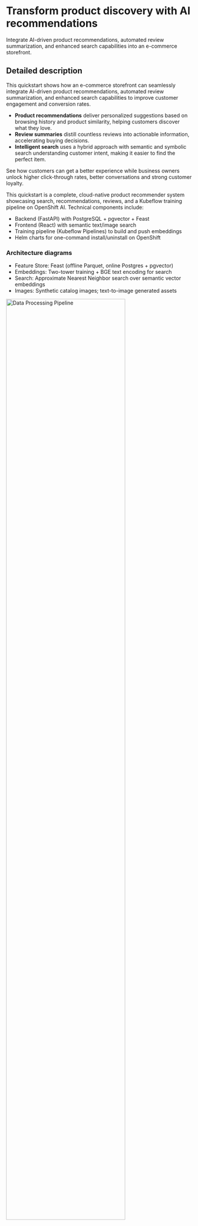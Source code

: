 # Transform product discovery with AI recommendations

Integrate AI-driven product recommendations, automated review summarization, and enhanced search capabilities into an e-commerce storefront.

## Detailed description

This quickstart shows how an e-commerce storefront can seamlessly integrate AI-driven product recommendations, automated review summarization, and enhanced search capabilities to improve customer engagement and conversion rates.

* **Product recommendations** deliver personalized suggestions based on browsing history and product similarity, helping customers discover what they love.
* **Review summaries** distill countless reviews into actionable information, accelerating buying decisions.
* **Intelligent search** uses a hybrid approach with semantic and symbolic search understanding customer intent, making it easier to find the perfect item.

See how customers can get a better experience while business owners unlock higher click-through rates, better conversations and strong customer loyalty.

This quickstart is a complete, cloud-native product recommender system showcasing search, recommendations, reviews, and a Kubeflow training pipeline on OpenShift AI. Technical components include:
- Backend (FastAPI) with PostgreSQL + pgvector + Feast
- Frontend (React) with semantic text/image search
- Training pipeline (Kubeflow Pipelines) to build and push embeddings
- Helm charts for one-command install/uninstall on OpenShift


### Architecture diagrams
- Feature Store: Feast (offline Parquet, online Postgres + pgvector)
- Embeddings: Two-tower training + BGE text encoding for search
- Search: Approximate Nearest Neighbor search over semantic vector embeddings
- Images: Synthetic catalog images; text-to-image generated assets


<img src="docs/images/data_processing_pipeline.drawio.png" alt="Data Processing Pipeline" width="80%">

<img src="docs/images/training_and_batch_scoring.drawio.png" alt="Training & Batch Scoring" width="80%">

<img src="docs/images/Inference.drawio.png" alt="Inference" width="80%">

<img src="docs/images/search_by.drawio.png" alt="Search by Text/Image" width="80%">

---

## Requirements

### Prerequisites
- Access to an OpenShift cluster (with OpenShift AI installed)
- CLI tools: `oc` and `helm`
- Container registry access to push images (e.g., quay.io)

Recommended OpenShift AI components enabled: DataSciencePipelines, Feast Operator, Model Registry, KServe/ModelMesh (Managed in your `DataScienceCluster`).

### Minimum hardware requirements

- **CPU**: 6-8 cores
- **Memory**: 16-20Gi
- **Storage**: 150-200Gi

### Minimum software requirements

- **OpenShift 4.17.0+** cluster with OpenShift AI
- **oc CLI 4.17.0+** and **Helm 3.x**
- **Access to quay.io** to be able to pull down container images

### Required user permissions

- **Namespace admin** permissions in the target OpenShift project
- **Container registry access** to pull images from quay.io and registry.redhat.io
- **OpenShift AI access** to create DataSciencePipelines and Feast components
- **Storage provisioning** rights to create persistent volumes (PVCs)

---

## Deploy

1) Clone and enter the repo
```bash
git clone https://github.com/<your-username>/product-recommender-system.git
cd product-recommender-system/helm
```

2) Install
```bash
make install NAMESPACE=<namespace> minio.userId=<minio user Id> minio.password=<minio password> OLLAMA_MODEL=<ollama model name> MODEL_ENDPOINT=<http://model-url.com/v1>
```
This deploys: Postgres+pgvector, Feast registry/secret, backend, frontend, and the training pipeline server.

3) Access routes (after pods Ready)
```bash
# Frontend URL
FRONTEND=$(oc -n <ns> get route product-recommender-system-frontend -o jsonpath='{.spec.host}')
echo "https://$FRONTEND"

# Pipeline UI (DSP) URL
DSP=$(oc -n <ns> get route ds-pipeline-dspa -o jsonpath='{.spec.host}')
echo "https://$DSP"
```

### Delete
```bash
make uninstall NAMESPACE=<ns>
```

---

## Additional details

### Configuration you’ll change most often
- Images
  - Backend+Frontend: `frontendBackendImage` in `helm/product-recommender-system/values.yaml`
  - Training: `pipelineJobImage` (training container image)
  - Core library (as a base in backend image): `applicationImage` (if used)
- LLM for review generation (optional)
  - Set `llm.secret.data.LLM_API_KEY` (or bring your own secret)
  - Backend env: `USE_LLM_FOR_REVIEWS`, `LLM_API_BASE`, `LLM_MODEL`, `LLM_TIMEOUT`
- Database/Feast integration
  - DB connection comes from the `pgvector` secret (created by the chart)
  - Feast TLS secret name: `feast-feast-recommendation-registry-tls` (mounted in backend & training)


### How search works
- Semantic Approximate Nearest Neighbor search over item text embeddings (BGE)

If you add more modalities (e.g., category vectors), stack only equal-dimension tensors or compute per-field similarities and fuse (max/weighted) without stacking.


### AI Review Summarization
- **What it does**: Uses an LLM to condense recent product reviews into a short, helpful summary covering sentiment, pros, cons, and an overall recommendation.
- **Endpoint**:
  - `GET /products/{product_id}/reviews/summarize` — returns AI-generated summary text.
- **Notes**:
  - Requires at least 4 reviews to produce a summary; otherwise returns a friendly message.
  - Review summary generated real time upon clicking the 'AI Summarize' button on the product page.


Detailed docs live in component READMEs:
- `recommendation-core/README.md`
- `recommendation-training/README.md`
- `backend/README.md`
- `frontend/README.md`
- `helm/README.md`

---

## License & contributions
- License: same terms as Red Hat AI Quickstart
- Contributions welcome via PRs; please update component READMEs when changing behavior

## Tags

* **Industry:** Retail
* **Product:** OpenShift AI
* **Use case:** Personalization
